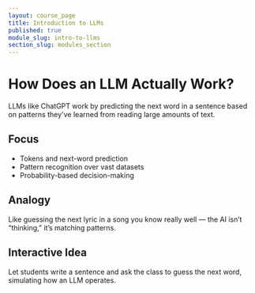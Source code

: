 ```yaml
---
layout: course_page
title: Introduction to LLMs
published: true
module_slug: intro-to-llms
section_slug: modules_section
---
```


# How Does an LLM Actually Work?

LLMs like ChatGPT work by predicting the next word in a sentence based on patterns they've learned from reading large amounts of text.

## Focus
- Tokens and next-word prediction
- Pattern recognition over vast datasets
- Probability-based decision-making

## Analogy
Like guessing the next lyric in a song you know really well — the AI isn’t “thinking,” it’s matching patterns.

## Interactive Idea
Let students write a sentence and ask the class to guess the next word, simulating how an LLM operates.
